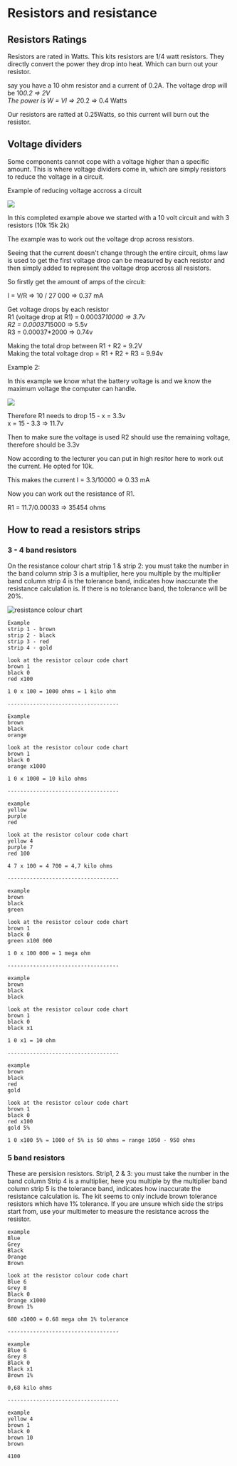 # Resistors and resistance

## Resistors Ratings

Resistors are rated in Watts.
This kits resistors are 1/4 watt resistors.
They directly convert the power they drop into heat.
Which can burn out your resistor.

say you have a 10 ohm resistor and a current of 0.2A.
The voltage drop will be 10*0.2 => 2V  
The power is W = VI => 2*0.2 => 0.4 Watts

Our resistors are ratted at 0.25Watts, so this current will burn out the resistor.

## Voltage dividers

Some components cannot cope with a voltage higher than a specific amount.
This is where voltage dividers come in, which are simply resistors to reduce the voltage in a circuit.

Example of reducing voltage accross a circuit

![](./files/2024-02-24-16-24-31.png)

In this completed example above we started with a 10 volt circuit and with 3 resistors (10k 15k 2k)

The example was to work out the voltage drop across resistors.

Seeing that the current doesn't change through the entire circuit, ohms law is used to get the first voltage drop can be measured by each resistor and then simply added to represent the voltage drop accross all resistors.

So firstly get the amount of amps of the circuit:

I = V/R => 10 / 27 000 => 0.37 mA

Get voltage drops by each resistor  
R1 (voltage drop at R1) = 0.00037*10000 => 3.7v  
R2 = 0.00037*15000 => 5.5v  
R3 = 0.00037\*2000 => 0.74v

Making the total drop between R1 + R2 = 9.2V  
Making the total voltage drop = R1 + R2 + R3 = 9.94v

Example 2:

In this example we know what the battery voltage is and we know the maximum voltage the computer can handle.

![](./files/2024-02-24-16-36-04.png)

Therefore R1 needs to drop 15 - x = 3.3v  
x = 15 - 3.3 => 11.7v

Then to make sure the voltage is used R2 should use the remaining voltage, therefore should be 3.3v

Now according to the lecturer you can put in high resitor here to work out the current.
He opted for 10k.

This makes the current I = 3.3/10000 => 0.33 mA

Now you can work out the resistance of R1.

R1 = 11.7/0.00033 => 35454 ohms

## How to read a resistors strips

### 3 - 4 band resistors

On the resistance colour chart
strip 1 & strip 2: you must take the number in the band column
strip 3 is a multiplier, here you multiple by the multiplier band column
strip 4 is the tolerance band, indicates how inaccurate the resistance calculation is. If there is no tolerance band, the tolerance will be 20%.

![resistance colour chart](./files/PXL_20240114_143347107.jpg)

```
Example
strip 1 - brown
strip 2 - black
strip 3 - red
strip 4 - gold

look at the resistor colour code chart
brown 1
black 0
red x100

1 0 x 100 = 1000 ohms = 1 kilo ohm

-----------------------------------

Example
brown
black
orange

look at the resistor colour code chart
brown 1
black 0
orange x1000

1 0 x 1000 = 10 kilo ohms

-----------------------------------

example
yellow
purple
red

look at the resistor colour code chart
yellow 4
purple 7
red 100

4 7 x 100 = 4 700 = 4,7 kilo ohms

-----------------------------------

example
brown
black
green

look at the resistor colour code chart
brown 1
black 0
green x100 000

1 0 x 100 000 = 1 mega ohm

-----------------------------------

example
brown
black
black

look at the resistor colour code chart
brown 1
black 0
black x1

1 0 x1 = 10 ohm

-----------------------------------

example
brown
black
red
gold

look at the resistor colour code chart
brown 1
black 0
red x100
gold 5%

1 0 x100 5% = 1000 of 5% is 50 ohms = range 1050 - 950 ohms
```

### 5 band resistors

These are persision resistors.
Strip1, 2 & 3: you must take the number in the band column
Strip 4 is a multiplier, here you multiple by the multiplier band column
strip 5 is the tolerance band, indicates how inaccurate the resistance calculation is. The kit seems to only include brown tolerance resistors which have 1% tolerance.
If you are unsure which side the strips start from, use your multimeter to measure the resistance across the resistor.

```
example
Blue
Grey
Black
Orange
Brown

look at the resistor colour code chart
Blue 6
Grey 8
Black 0
Orange x1000
Brown 1%

680 x1000 = 0.68 mega ohm 1% tolerance

-----------------------------------

example
Blue 6
Grey 8
Black 0
Black x1
Brown 1%

0,68 kilo ohms

-----------------------------------

example
yellow 4
brown 1
black 0
brown 10
brown

4100
```
